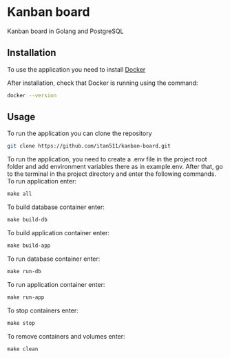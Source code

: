 # Kanban board

Kanban board in Golang and PostgreSQL

## Installation

To use the application you need to install [Docker](https://www.docker.com/get-started/)

After installation, check that Docker is running using the command:
```bash
docker --version
```

## Usage

To run the application you can clone the repository
```bash
git clone https://github.com/itan511/kanban-board.git
```

To run the application, you need to create a .env file in the project root folder 
and add environment variables there as in example.env.
After that, go to the terminal in the project directory and enter the following commands.
To run application enter:
```Makefile
make all
```

To build database container enter:
```Makefile
make build-db
```

To build application container enter:
```Makefile
make build-app
```

To run database container enter:
```Makefile
make run-db
```

To run application container enter:
```Makefile
make run-app
```

To stop containers enter:
```Makefile
make stop
```

To remove containers and volumes enter:
```Makefile
make clean
```
